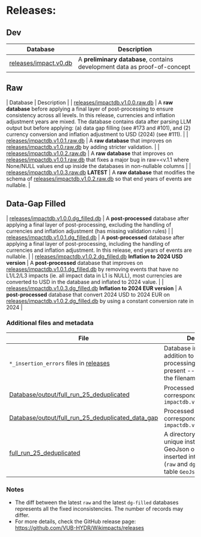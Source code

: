 # Releases:

## Dev

| Database    | Description |
| -------- | ------- |
| [releases/impact.v0.db](impact.v0.db)  | A **preliminary database**, contains development data as proof-of-concept |

## Raw

| Database    | Description |
| [releases/impactdb.v1.0.0.raw.db](impactdb.v1.0.0.raw.db)  | A **raw database** before applying a final layer of post-processing to ensure consistency across all levels. In this release, currencies and inflation adjustment years are mixed. The database contains data after parsing LLM output but before applying: (a) data gap filling (see #173 and #101), and (2) currency conversion and inflation adjustment to USD (2024) (see #111). |
| [releases/impactdb.v1.0.1.raw.db](impactdb.v1.0.1.raw.db)  | A **raw database** that improves on [releases/impactdb.v1.0.raw.db](impactdb.v1.0.0.raw.db) by adding stricter validation. |
| [releases/impactdb.v1.0.2.raw.db](impactdb.v1.0.2.raw.db)  | A **raw database** that improves on [releases/impactdb.v1.0.1.raw.db](impactdb.v1.0.1.raw.db) that fixes a major bug in raw=<v.1.1 where None/NULL values end up inside the databases in non-nullable columns |
| [releases/impactdb.v1.0.3.raw.db](impactdb.v1.0.3.raw.db) **LATEST** | A **raw database** that modifies the schema of [releases/impactdb.v1.0.2.raw.db](impactdb.v1.0.2.raw.db) so that end years of events are nullable.  |

## Data-Gap Filled

| [releases/impactdb.v1.0.0.dg_filled.db](impactdb.v1.0.0.dg_filled.db)  | A **post-processed** database after applying a final layer of post-processing, excluding the handling of currencies and inflation adjustment (has missing validation rules) |
| [releases/impactdb.v1.0.1.dg_filled.db](impactdb.v1.0.1.dg_filled.db) | A **post-processed** database after applying a final layer of post-processing, including the handling of currencies and inflation adjustment. In this release, end years of events are nullable. |
| [releases/impactdb.v1.0.2.dg_filled.db](impactdb.v1.0.2.dg_filled.db) **Inflation to 2024 USD version** | A **post-processed** database that improves on [releases/impactdb.v1.0.1.dg_filled.db](impactdb.v1.0.1.dg_filled.db) by removing events that have no L1/L2/L3 impacts (ie. all impact data in L1 is NULL), most currencies are converted to USD in the database and inflated to 2024 value. |
| [releases/impactdb.v1.0.3.dg_filled.db](impactdb.v1.0.3.dg_filled.db) **Inflation to 2024 EUR version** | A **post-processed** database that convert 2024 USD to 2024 EUR on [releases/impactdb.v1.0.2.dg_filled.db](impactdb.v1.2.dg_filled.db) by using a constant conversion rate in 2024 |

### Additional files and metadata
| File    | Description |
| -------- | ------- |
| `*_insertion_errors` files in [releases](releases) | Database insertion errors in addition to the post-processing log file if present -- the version is in the filename |
| [Database/output/full_run_25_deduplicated](Database/output/full_run_25_deduplicated) | Processed LLM output corresponding to database `impactdb.v1.*.raw.db`|
| [Database/output/full_run_25_deduplicated_data_gap](Database/output/full_run_25_deduplicated_data_gap) | Processed LLM output corresponding to database `impactdb.v1.*.dg_filled.db`|
| [full_run_25_deduplicated](full_run_25_deduplicated) | A directory containing all unique instances of GeoJson objects. These are inserted into the databases (`raw` and `dg_filled`) in the table `GeoJson_Obj` if present. |

### Notes

- The diff between the latest `raw` and the latest `dg-filled` databases represents all the fixed inconsistencies. The number of records may differ.
- For more details, check the GitHub release page: https://github.com/VUB-HYDR/Wikimpacts/releases
